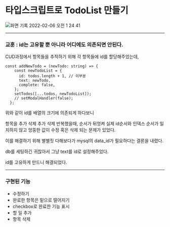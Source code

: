 # 타입스크립트로 TodoList 만들기

![화면 기록 2022-02-06 오전 1 24 41](https://user-images.githubusercontent.com/66232436/152650007-45b6ab47-2730-42cd-88c6-6b2922d1bd7b.gif)


---

### 교훈 : id는 고유할 뿐 아니라 <strong>어디에도 의존되면 안된다.</strong>


CUD과정에서 항목들을 추적하기 위해 각 항목들에 id를 할당해주었는데,
```
const addNewTodo = (newTodo: string) => {
    const newTodoList = {
      id: todos.length + 1, // 이부분
      text: newTodo,
      complete: false,
    };
    setTodos([...todos, newTodoList]);
    // setModalHandler(false);
  };
  ```
위와 같이 id를 배열의 크기에 의존되게 하다보니

항목을 추가 삭제 추가 삭제 반복했을때, 순서가 뒤엉켜 실제 id순서와 인덱스 순서가 일치하지 않고 엉뚱한 값이 수정 혹은 삭제 되는 문제가 있었다.

이를 해결하기 위해 별별짓 다해보다가 mysql의 data_id가 필요하다는 결론을 내렸다.

db를 세팅하긴 귀찮아서 그냥 text를 id로 설정해주었다.

id를 고유하게 만드니 해결되었다.

---

### 구현된 기능
  - 수정하기 
  - 완료한 항목은 밑으로 떨어지기
  - checkbox로 완료한 기능 표시
  - 할 일 추가
  - 항목 삭제







